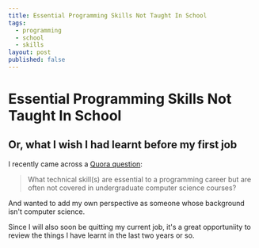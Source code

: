 ```yaml
---
title: Essential Programming Skills Not Taught In School
tags: 
  - programming
  - school
  - skills
layout: post
published: false
---
```


Essential Programming Skills Not Taught In School
=================================================

Or, what I wish I had learnt before my first job
------------------------------------------------

I recently came across a [Quora question](http://www.quora.com/Computer-Science-Education/What-technical-skill-s-are-essential-to-a-programming-career-but-are-often-not-covered-in-undergraduate-computer-science-courses):

> What technical skill(s) are essential to a programming career but are often not covered in undergraduate computer science courses?

And wanted to add my own perspective as someone whose background isn't computer science. 

Since I will also soon be quitting my current job, it's a great opportuniity to review the things I have learnt in the last two years or so.





